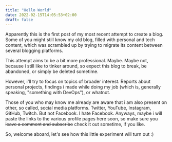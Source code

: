 ```yaml
---
title: "Hello World"
date: 2022-02-15T14:05:53+02:00
draft: false
---
```


Apparently this is the first post of my most recent attempt to create a blog. Some of you might still know my old blog, filled with personal and tech content, which was scrambled up by trying to migrate its content between several blogging platforms.

This attempt aims to be a bit more professional. Maybe. Maybe not, because i still like to tinker around, so expect this blog to break, be abandoned, or simply be deleted sometime.

However, i'll try to focus on topics of broader interest. Reports about personal projects, findings i made while doing my job (which is, generally speaking, "something with DevOps"), or whatnot.

Those of you who may know me already are aware that i am also present on other, so called, social media platforms. Twitter, YouTube, Instagram, GitHub, Twitch. But not Facebook. I hate Facebook. Anyways, maybe i will paste the links to the various profile pages here soon, so make sure you ~~leave a comment and subscribe~~ check it out sometime, if you like.

So, welcome aboard, let's see how this little experiment will turn out :)